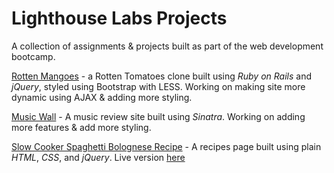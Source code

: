 Lighthouse Labs Projects
========================

A collection of assignments & projects built as part of the web development bootcamp.

[Rotten Mangoes](https://github.com/choww/lhl/tree/master/rotten-mangoes) - a Rotten Tomatoes clone built using *Ruby on Rails* and *jQuery*, styled using Bootstrap with LESS. Working on making site more dynamic using AJAX & adding more styling.

[Music Wall](https://github.com/choww/lhl/tree/master/music-wall) - A music review site built using *Sinatra*. Working on adding more features & add more styling. 

[Slow Cooker Spaghetti Bolognese Recipe](https://github.com/choww/lhl/tree/master/recipe) - A recipes page built using plain *HTML*, *CSS*, and *jQuery*. Live version [here](http://choww.github.io/lhl/recipe)



